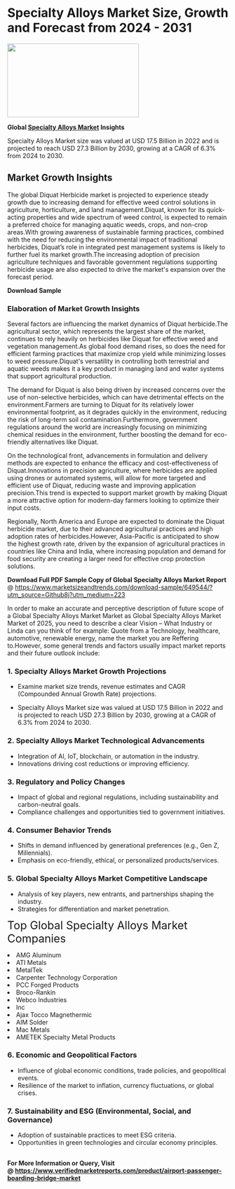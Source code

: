 <H1>Specialty Alloys Market Size, Growth and Forecast from 2024 - 2031</H1><img class="aligncenter size-medium wp-image-584254" src="https://thirdeyenews.in/wp-content/uploads/2024/09/Global-Market-Research-300x168.jpeg" alt="" width="300" height="168" /><p><strong>Global&nbsp;<a href="https://www.marketsizeandtrends.com/download-sample/649544/?utm_source=Github8j?utm_medium=223">Specialty Alloys Market</a> Insights</strong></p><p>Specialty Alloys Market size was valued at USD 17.5 Billion in 2022 and is projected to reach USD 27.3 Billion by 2030, growing at a CAGR of 6.3% from 2024 to 2030.</p><p><h2>Market Growth Insights</h2> <p>The global Diquat Herbicide market is projected to experience steady growth due to increasing demand for effective weed control solutions in agriculture, horticulture, and land management.Diquat, known for its quick-acting properties and wide spectrum of weed control, is expected to remain a preferred choice for managing aquatic weeds, crops, and non-crop areas.With growing awareness of sustainable farming practices, combined with the need for reducing the environmental impact of traditional herbicides, Diquat’s role in integrated pest management systems is likely to further fuel its market growth.The increasing adoption of precision agriculture techniques and favorable government regulations supporting herbicide usage are also expected to drive the market's expansion over the forecast period.</p> <p><strong>Download Sample</strong></p> <h3>Elaboration of Market Growth Insights</h3> <p>Several factors are influencing the market dynamics of Diquat herbicide.The agricultural sector, which represents the largest share of the market, continues to rely heavily on herbicides like Diquat for effective weed and vegetation management.As global food demand rises, so does the need for efficient farming practices that maximize crop yield while minimizing losses to weed pressure.Diquat's versatility in controlling both terrestrial and aquatic weeds makes it a key product in managing land and water systems that support agricultural production.</p> <p>The demand for Diquat is also being driven by increased concerns over the use of non-selective herbicides, which can have detrimental effects on the environment.Farmers are turning to Diquat for its relatively lower environmental footprint, as it degrades quickly in the environment, reducing the risk of long-term soil contamination.Furthermore, government regulations around the world are increasingly focusing on minimizing chemical residues in the environment, further boosting the demand for eco-friendly alternatives like Diquat.</p> <p>On the technological front, advancements in formulation and delivery methods are expected to enhance the efficacy and cost-effectiveness of Diquat.Innovations in precision agriculture, where herbicides are applied using drones or automated systems, will allow for more targeted and efficient use of Diquat, reducing waste and improving application precision.This trend is expected to support market growth by making Diquat a more attractive option for modern-day farmers looking to optimize their input costs.</p> <p>Regionally, North America and Europe are expected to dominate the Diquat herbicide market, due to their advanced agricultural practices and high adoption rates of herbicides.However, Asia-Pacific is anticipated to show the highest growth rate, driven by the expansion of agricultural practices in countries like China and India, where increasing population and demand for food security are creating a larger need for effective crop protection solutions.</p> <p><span class=""><strong>Download Full PDF Sample Copy of Global Specialty Alloys Market Report</strong> @ <a href="https://www.marketsizeandtrends.com/download-sample/649544/?utm_source=Github8j?utm_medium=223" target="_blank">https://www.marketsizeandtrends.com/download-sample/649544/?utm_source=Github8j?utm_medium=223</a></span></p><p>In order to make an accurate and perceptive description of future scope of a Global&nbsp;Specialty Alloys Market Market as Global&nbsp;Specialty Alloys Market Market of 2025, you need to describe a clear Vision &ndash; What Industry or Linda can you think of for example: Quote from a Technology, healthcare, automotive, renewable energy, name the market you are Reffering to.However, some general trends and factors usually impact market reports and their future outlook include:</p><h3>1.&nbsp;<strong>Specialty Alloys Market Growth Projections</strong></h3><ul><li>Examine market size trends, revenue estimates and CAGR (Compounded Annual Growth Rate) projections.</li><li><p>Specialty Alloys Market size was valued at USD 17.5 Billion in 2022 and is projected to reach USD 27.3 Billion by 2030, growing at a CAGR of 6.3% from 2024 to 2030.</p></li></ul><h3>2.&nbsp;<strong>Specialty Alloys Market Technological Advancements</strong></h3><ul><li>Integration of AI, IoT, blockchain, or automation in the industry.</li><li>Innovations driving cost reductions or improving efficiency.</li></ul><h3>3.&nbsp;<strong>Regulatory and Policy Changes</strong></h3><ul><li>Impact of global and regional regulations, including sustainability and carbon-neutral goals.</li><li>Compliance challenges and opportunities tied to government initiatives.</li></ul><h3>4.&nbsp;<strong>Consumer Behavior Trends</strong></h3><ul><li>Shifts in demand influenced by generational preferences (e.g., Gen Z, Millennials).</li><li>Emphasis on eco-friendly, ethical, or personalized products/services.</li></ul><h3>5.&nbsp;<strong>Global Specialty Alloys Market Competitive Landscape</strong></h3><ul><li>Analysis of key players, new entrants, and partnerships shaping the industry.</li><li>Strategies for differentiation and market penetration.</li></ul><p data-pm-slice="1 1 []"><span style="color: inherit; font-family: inherit; font-size: 25px;">Top Global Specialty Alloys Market Companies</span></p><div class="" data-test-id=""><p><li>AMG Aluminum</li><li> ATI Metals</li><li> MetalTek</li><li> Carpenter Technology Corporation</li><li> PCC Forged Products</li><li> Broco-Rankin</li><li> Webco Industries</li><li> Inc</li><li> Ajax Tocco Magnethermic</li><li> AIM Solder</li><li> Mac Metals</li><li> AMETEK Specialty Metal Products</li></p></div><h3>6.&nbsp;<strong>Economic and Geopolitical Factors</strong></h3><ul><li>Influence of global economic conditions, trade policies, and geopolitical events.</li><li>Resilience of the market to inflation, currency fluctuations, or global crises.</li></ul><h3>7.&nbsp;<strong>Sustainability and ESG (Environmental, Social, and Governance)</strong></h3><ul><li>Adoption of sustainable practices to meet ESG criteria.</li><li>Opportunities in green technologies and circular economy principles.</li></ul><h2><strong style="font-size: 14px;">For More Information or Query, Visit @&nbsp;</strong><a style="background-color: #ffffff; font-size: 14px;" href="https://www.marketsizeandtrends.com/report/specialty-alloys-market/" target="_blank">https://www.verifiedmarketreports.com/product/airport-passenger-boarding-bridge-market</a></h2>